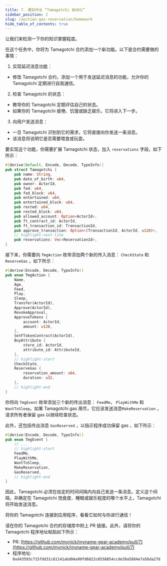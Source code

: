 ```yaml
---
title: 7. 课后作业 “Tamagotchi 自动化”
sidebar_position: 2
slug: /auction-gas-reservation/homework
hide_table_of_contents: true
---
```


让我们来检测一下你的知识掌握程度。

在这个任务中，你将为 Tamagotchi 合约添加一个新功能。以下是合约需要做的事情：

1. 实现延迟消息功能：
- 修改 Tamagotchi 合约，添加一个用于发送延迟消息的功能，允许你的 Tamagotchi 定期进行自我通信。
2. 检查 Tamagotchi 的状态：
- 教导你的 Tamagotchi 定期评估自己的状态。
- 如果你的 Tamagotchi 疲倦、饥饿或缺乏娱乐，它将进入下一步。
3. 向用户发送消息：
- 一旦 Tamagotchi 识别到它的需求，它将直接向你发送一条消息。
- 该消息将说明它是否需要喂食或玩耍。

要实现这个功能，你需要扩展 Tamagotchi 状态，加入 `reservations` 字段，如下所示：

```rust
#[derive(Default, Encode, Decode, TypeInfo)]
pub struct Tamagotchi {
    pub name: String,
    pub date_of_birth: u64,
    pub owner: ActorId,
    pub fed: u64,
    pub fed_block: u64,
    pub entertained: u64,
    pub entertained_block: u64,
    pub rested: u64,
    pub rested_block: u64,
    pub allowed_account: Option<ActorId>,
    pub ft_contract_id: ActorId,
    pub ft_transaction_id: TransactionId,
    pub approve_transaction: Option<(TransactionId, ActorId, u128)>,
    // highlight-next-line
    pub reservations: Vec<ReservationId>,
}
```

接下来，你需要向 `TmgAction` 枚举添加两个新的传入消息： `CheckState` 和 `ReserveGas` ，如下所示：

```rust
#[derive(Encode, Decode, TypeInfo)]
pub enum TmgAction {
    Name,
    Age,
    Feed,
    Play,
    Sleep,
    Transfer(ActorId),
    Approve(ActorId),
    RevokeApproval,
    ApproveTokens {
        account: ActorId,
        amount: u128,
    },
    SetFTokenContract(ActorId),
    BuyAttribute {
        store_id: ActorId,
        attribute_id: AttributeId,
    },
    // highlight-start
    CheckState,
    ReserveGas {
        reservation_amount: u64,
        duration: u32,
    },
    // highlight-end
}
```

你将向 `TmgEvent` 枚举添加三个新的传出消息： `FeedMe`， `PlayWithMe` 和 `WantToSleep`。如果 Tamagotchi gas 用尽，它应该发送消息`MakeReservation` ，请求所有者保留 gas 以继续检查状态。

此外，还包括传出消息 `GasReserved` ，以指示程序成功保留 gas ，如下所示：

```rust
#[derive(Encode, Decode, TypeInfo)]
pub enum TmgEvent {
    // ...
    // highlight-start
    FeedMe,
    PlayWithMe,
    WantToSleep,
    MakeReservation,
    GasReserved,
    // highlight-end
}
```

因此，Tamagotchi 必须在给定的时间间隔内向自己发送一条消息。定义这个间隔，并确定在 Tamagotchi 饱食度、睡眠或娱乐程度的哪个水平上，Tamagotchi 将开始发送消息。

将你的 Tamagotchi 连接到应用程序，看看它如何与你进行通信！

请在你的 Tamagotchi 合约的存储库中附上 PR 链接。此外，请将你的 Tamagotchi 程序地址粘贴如下所示：

- PR: [https://github.com/mynick/myname-gear-academy/pull/7](https://github.com/mynick/myname-gear-academy/pull/7)
- 程序地址: `0xd43593c715fdd31c61141abd04a99fd6822c8558854ccde39a5684e7a56da27d`
